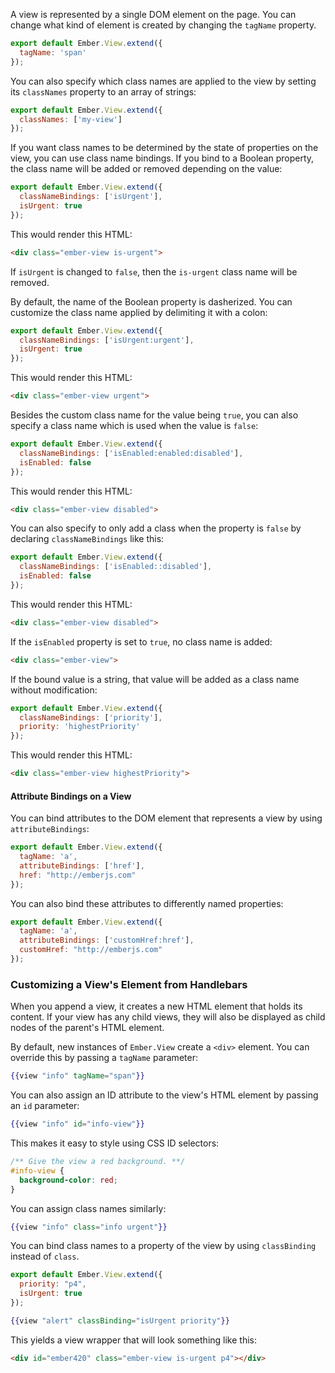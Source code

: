 A view is represented by a single DOM element on the page. You can change what kind of element is created by
changing the `tagName` property.

```javascript {data-filename=app/views/my-view.js}
export default Ember.View.extend({
  tagName: 'span'
});
```

You can also specify which class names are applied to the view by setting its `classNames` property to an array of strings:

```javascript {data-filename=app/views/my-view.js}
export default Ember.View.extend({
  classNames: ['my-view']
});
```

If you want class names to be determined by the state of properties on the view, you can use class name bindings. If you bind to
a Boolean property, the class name will be added or removed depending on the value:

```javascript {data-filename=app/views/my-view.js}
export default Ember.View.extend({
  classNameBindings: ['isUrgent'],
  isUrgent: true
});
```

This would render this HTML:

```html
<div class="ember-view is-urgent">
```

If `isUrgent` is changed to `false`, then the `is-urgent` class name will be removed.

By default, the name of the Boolean property is dasherized. You can customize the class name
applied by delimiting it with a colon:

```javascript {data-filename=app/views/my-view.js}
export default Ember.View.extend({
  classNameBindings: ['isUrgent:urgent'],
  isUrgent: true
});
```

This would render this HTML:

```html
<div class="ember-view urgent">
```

Besides the custom class name for the value being `true`,
you can also specify a class name which is used when the value is `false`:

```javascript {data-filename=app/views/my-view.js}
export default Ember.View.extend({
  classNameBindings: ['isEnabled:enabled:disabled'],
  isEnabled: false
});
```

This would render this HTML:

```html
<div class="ember-view disabled">
```

You can also specify to only add a class when the property is `false` by declaring `classNameBindings` like this:

```javascript {data-filename=app/views/my-view.js}
export default Ember.View.extend({
  classNameBindings: ['isEnabled::disabled'],
  isEnabled: false
});
```

This would render this HTML:

```html
<div class="ember-view disabled">
```

If the `isEnabled` property is set to `true`, no class name is added:

```html
<div class="ember-view">
```


If the bound value is a string, that value will be added as a class name without
modification:

```javascript {data-filename=app/views/my-view.js}
export default Ember.View.extend({
  classNameBindings: ['priority'],
  priority: 'highestPriority'
});
```

This would render this HTML:

```html
<div class="ember-view highestPriority">
```

#### Attribute Bindings on a View

You can bind attributes to the DOM element that represents a view by using `attributeBindings`:

```javascript {data-filename=app/views/my-view.js}
export default Ember.View.extend({
  tagName: 'a',
  attributeBindings: ['href'],
  href: "http://emberjs.com"
});
```

You can also bind these attributes to differently named properties:

```javascript {data-filename=app/views/my-view.js}
export default Ember.View.extend({
  tagName: 'a',
  attributeBindings: ['customHref:href'],
  customHref: "http://emberjs.com"
});
```

### Customizing a View's Element from Handlebars

When you append a view, it creates a new HTML element that holds its content.
If your view has any child views, they will also be displayed as child nodes
of the parent's HTML element.

By default, new instances of `Ember.View` create a `<div>` element. You can
override this by passing a `tagName` parameter:

```handlebars
{{view "info" tagName="span"}}
```

You can also assign an ID attribute to the view's HTML element by passing an `id` parameter:

```handlebars
{{view "info" id="info-view"}}
```

This makes it easy to style using CSS ID selectors:

```css
/** Give the view a red background. **/
#info-view {
  background-color: red;
}
```

You can assign class names similarly:

```handlebars
{{view "info" class="info urgent"}}
```

You can bind class names to a property of the view by using `classBinding` instead of `class`.

```javascript {data-filename=app/views/alert.js}
export default Ember.View.extend({
  priority: "p4",
  isUrgent: true
});
```

```handlebars
{{view "alert" classBinding="isUrgent priority"}}
```

This yields a view wrapper that will look something like this:

```html
<div id="ember420" class="ember-view is-urgent p4"></div>
```

<!-- eof - needed for pages that end in a code block  -->
